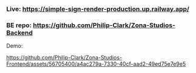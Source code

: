 ### Live: https://simple-sign-render-production.up.railway.app/
### BE repo: https://github.com/Philip-Clark/Zona-Studios-Backend

Demo:





https://github.com/Philip-Clark/Zona-Studios-Frontend/assets/56705400/a4ac279a-7330-40cf-aad2-49ed75e7e9e5

